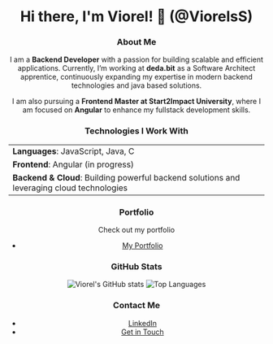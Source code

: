 <div align="center">

# Hi there, I'm Viorel! 👋 (@ViorelsS)

### About Me
I am a **Backend Developer** with a passion for building scalable and efficient applications. Currently, I’m working at **deda.bit** as a Software Architect apprentice, continuously expanding my expertise in modern backend technologies and java based solutions.

I am also pursuing a **Frontend Master at Start2Impact University**, where I am focused on **Angular** to enhance my fullstack development skills.

### Technologies I Work With
<table>
  <tr>
    <td><strong>Languages</strong>: JavaScript, Java, C</td>
  </tr>
  <tr>
    <td><strong>Frontend</strong>: Angular (in progress)</td>
  </tr>
  <tr>
    <td><strong>Backend & Cloud</strong>: Building powerful backend solutions and leveraging cloud technologies</td>
  </tr>
</table>

### Portfolio
Check out my portfolio
- [My Portfolio](https://viorelss.github.io/html-css-s2i/)

### GitHub Stats
![Viorel's GitHub stats](https://github-readme-stats.vercel.app/api?username=ViorelsS&show_icons=true&theme=radical)
![Top Languages](https://github-readme-stats.vercel.app/api/top-langs/?username=ViorelsS&layout=compact&theme=transparent)

### Contact Me
- [LinkedIn](https://www.linkedin.com/in/viorel-s/)
- [Get in Touch](https://viorelss.github.io/html-css-s2i/contact)

</div>
